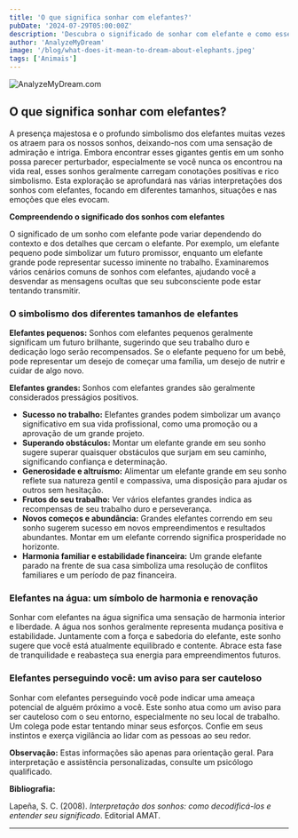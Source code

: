 ```yaml
---
title: 'O que significa sonhar com elefantes?'
pubDate: '2024-07-29T05:00:00Z'
description: 'Descubra o significado de sonhar com elefante e como esses sonhos podem refletir suas realizações, preocupações e estado emocional.'
author: 'AnalyzeMyDream'
image: '/blog/what-does-it-mean-to-dream-about-elephants.jpeg'
tags: ['Animais']
---
```


![AnalyzeMyDream.com](/blog/what-does-it-mean-to-dream-about-elephants.jpeg)

## O que significa sonhar com elefantes?

A presença majestosa e o profundo simbolismo dos elefantes muitas vezes os atraem para os nossos sonhos, deixando-nos com uma sensação de admiração e intriga. Embora encontrar esses gigantes gentis em um sonho possa parecer perturbador, especialmente se você nunca os encontrou na vida real, esses sonhos geralmente carregam conotações positivas e rico simbolismo. Esta exploração se aprofundará nas várias interpretações dos sonhos com elefantes, focando em diferentes tamanhos, situações e nas emoções que eles evocam. 

**Compreendendo o significado dos sonhos com elefantes**

O significado de um sonho com elefante pode variar dependendo do contexto e dos detalhes que cercam o elefante. Por exemplo, um elefante pequeno pode simbolizar um futuro promissor, enquanto um elefante grande pode representar sucesso iminente no trabalho. Examinaremos vários cenários comuns de sonhos com elefantes, ajudando você a desvendar as mensagens ocultas que seu subconsciente pode estar tentando transmitir.

### O simbolismo dos diferentes tamanhos de elefantes

**Elefantes pequenos:** Sonhos com elefantes pequenos geralmente significam um futuro brilhante, sugerindo que seu trabalho duro e dedicação logo serão recompensados. Se o elefante pequeno for um bebê, pode representar um desejo de começar uma família, um desejo de nutrir e cuidar de algo novo.

**Elefantes grandes:** Sonhos com elefantes grandes são geralmente considerados presságios positivos. 

- **Sucesso no trabalho:** Elefantes grandes podem simbolizar um avanço significativo em sua vida profissional, como uma promoção ou a aprovação de um grande projeto. 
- **Superando obstáculos:** Montar um elefante grande em seu sonho sugere superar quaisquer obstáculos que surjam em seu caminho, significando confiança e determinação. 
- **Generosidade e altruísmo:** Alimentar um elefante grande em seu sonho reflete sua natureza gentil e compassiva, uma disposição para ajudar os outros sem hesitação. 
- **Frutos do seu trabalho:** Ver vários elefantes grandes indica as recompensas de seu trabalho duro e perseverança.
- **Novos começos e abundância:** Grandes elefantes correndo em seu sonho sugerem sucesso em novos empreendimentos e resultados abundantes. Montar em um elefante correndo significa prosperidade no horizonte. 
- **Harmonia familiar e estabilidade financeira:** Um grande elefante parado na frente de sua casa simboliza uma resolução de conflitos familiares e um período de paz financeira.

### Elefantes na água: um símbolo de harmonia e renovação

Sonhar com elefantes na água significa uma sensação de harmonia interior e liberdade. A água nos sonhos geralmente representa mudança positiva e estabilidade. Juntamente com a força e sabedoria do elefante, este sonho sugere que você está atualmente equilibrado e contente. Abrace esta fase de tranquilidade e reabasteça sua energia para empreendimentos futuros.

### Elefantes perseguindo você: um aviso para ser cauteloso

Sonhar com elefantes perseguindo você pode indicar uma ameaça potencial de alguém próximo a você. Este sonho atua como um aviso para ser cauteloso com o seu entorno, especialmente no seu local de trabalho. Um colega pode estar tentando minar seus esforços. Confie em seus instintos e exerça vigilância ao lidar com as pessoas ao seu redor.


**Observação:** Estas informações são apenas para orientação geral. Para interpretação e assistência personalizadas, consulte um psicólogo qualificado.

**Bibliografia:**

Lapeña, S. C. (2008). *Interpretação dos sonhos: como decodificá-los e entender seu significado*. Editorial AMAT.

---